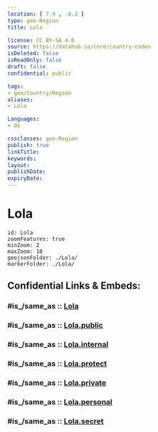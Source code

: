 ```yaml
---
location: [ 7.9 , -8.3 ] 
type: geo-Region
title: Lola

license: CC BY-SA 4.0
source: https://datahub.io/core/country-codes
isDeleted: false
isReadOnly: false
draft: false
confidential: public

tags:
- geo/Country/Region
aliases:
- Lola

Languages:
- de

cssclasses: geo-Region
publish: true
linkTitle: 
keywords: 
layout: 
publishDate: 
expiryDate: 
---
```


# Lola

```leaflet
id: Lola
zoomFeatures: true 
minZoom: 2 
maxZoom: 18
geojsonFolder: ./Lola/
markerFolder: ./Lola/
```


## Confidential Links & Embeds: 

### #is_/same_as :: [Lola](/_Standards/Earth/Continent/Africa/Africa~West/Guinea/Regions~Guinea/Nzérékoré/counties~Nzérékoré/Lola.md) 

### #is_/same_as :: [Lola.public](/_public/Earth/Continent/Africa/Africa~West/Guinea/Regions~Guinea/Nzérékoré/counties~Nzérékoré/Lola.public.md) 

### #is_/same_as :: [Lola.internal](/_internal/Earth/Continent/Africa/Africa~West/Guinea/Regions~Guinea/Nzérékoré/counties~Nzérékoré/Lola.internal.md) 

### #is_/same_as :: [Lola.protect](/_protect/Earth/Continent/Africa/Africa~West/Guinea/Regions~Guinea/Nzérékoré/counties~Nzérékoré/Lola.protect.md) 

### #is_/same_as :: [Lola.private](/_private/Earth/Continent/Africa/Africa~West/Guinea/Regions~Guinea/Nzérékoré/counties~Nzérékoré/Lola.private.md) 

### #is_/same_as :: [Lola.personal](/_personal/Earth/Continent/Africa/Africa~West/Guinea/Regions~Guinea/Nzérékoré/counties~Nzérékoré/Lola.personal.md) 

### #is_/same_as :: [Lola.secret](/_secret/Earth/Continent/Africa/Africa~West/Guinea/Regions~Guinea/Nzérékoré/counties~Nzérékoré/Lola.secret.md)

